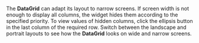 The **DataGrid** can adapt its layout to&nbsp;narrow screens. If&nbsp;screen width is&nbsp;not enough to&nbsp;display all columns, the widget hides them according to&nbsp;the specified priority. To&nbsp;view values of&nbsp;hidden columns, click the ellipsis button in&nbsp;the last column of&nbsp;the required row. Switch between the landscape and portrait layouts to&nbsp;see how the **DataGrid** looks on&nbsp;wide and narrow screens.